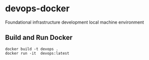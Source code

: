 # devops-docker
Foundational infrastructure development local machine environment

## Build and Run Docker
```
docker build -t devops .
docker run -it  devops:latest
```

